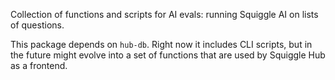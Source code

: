 Collection of functions and scripts for AI evals: running Squiggle AI on lists of questions.

This package depends on `hub-db`. Right now it includes CLI scripts, but in the future might evolve into a set of functions that are used by Squiggle Hub as a frontend.
